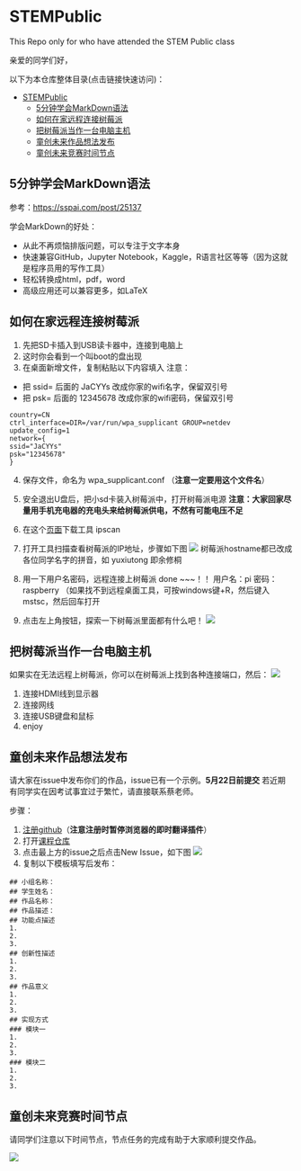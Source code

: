 # STEMPublic
This Repo only for who have attended the STEM Public class

亲爱的同学们好，

以下为本仓库整体目录(点击链接快速访问)：

-   [STEMPublic](#stempublic)
    -   [5分钟学会MarkDown语法](#分钟学会markdown语法)
    -   [如何在家远程连接树莓派](#如何在家远程连接树莓派)
    -   [把树莓派当作一台电脑主机](#把树莓派当作一台电脑主机)
    -   [童创未来作品想法发布](#童创未来作品想法发布)
    -   [童创未来竞赛时间节点](#童创未来竞赛时间节点)

## 5分钟学会MarkDown语法
参考：https://sspai.com/post/25137

学会MarkDown的好处：
- 从此不再烦恼排版问题，可以专注于文字本身
- 快速兼容GitHub，Jupyter Notebook，Kaggle，R语言社区等等（因为这就是程序员用的写作工具）
- 轻松转换成html，pdf，word
- 高级应用还可以兼容更多，如LaTeX

## 如何在家远程连接树莓派

1. 先把SD卡插入到USB读卡器中，连接到电脑上
2. 这时你会看到一个叫boot的盘出现
3. 在桌面新增文件，复制粘贴以下内容填入
注意：
- 把 ssid= 后面的 JaCYYs  改成你家的wifi名字，保留双引号
- 把 psk= 后面的 12345678 改成你家的wifi密码，保留双引号

```
country=CN
ctrl_interface=DIR=/var/run/wpa_supplicant GROUP=netdev
update_config=1
network={
ssid="JaCYYs"
psk="12345678"
}
```

4. 保存文件，命名为 wpa_supplicant.conf （**注意一定要用这个文件名**）
5. 安全退出U盘后，把小sd卡装入树莓派中，打开树莓派电源
**注意：大家回家尽量用手机充电器的充电头来给树莓派供电，不然有可能电压不足**

6. 在这个[页面](http://www.hide-windows.com/Download/ipscan.exe)下载工具 ipscan
7. 打开工具扫描查看树莓派的IP地址，步骤如下图
![](https://ws4.sinaimg.cn/large/006tNc79gy1g36ydk0j3lj30s20kjwlr.jpg)
树莓派hostname都已改成各位同学名字的拼音，如 yuxiutong 即余修桐
8. 用一下用户名密码，远程连接上树莓派 done ~~~！！
用户名：pi
密码：raspberry
（如果找不到远程桌面工具，可按windows键+R，然后键入mstsc，然后回车打开
9. 点击左上角按钮，探索一下树莓派里面都有什么吧！
![](https://ws1.sinaimg.cn/large/006tNc79gy1g36ylnglxgj30jx0j63zo.jpg)

## 把树莓派当作一台电脑主机

如果实在无法远程上树莓派，你可以在树莓派上找到各种连接端口，然后：
![](https://s3-eu-west-1.amazonaws.com/raspberrypi-education/teaching-physical-computing/plug-in.gif)
1. 连接HDMI线到显示器
2. 连接网线
3. 连接USB键盘和鼠标
4. enjoy

## 童创未来作品想法发布

请大家在issue中发布你们的作品，issue已有一个示例。**5月22日前提交**
若近期有同学实在因考试事宜过于繁忙，请直接联系蔡老师。

步骤：
1. [注册github](https://github.com/join?source=header-home)（**注意注册时暂停浏览器的即时翻译插件**）
2. 打开[课程仓库](https://github.com/JanusChoi/STEMPublic)
3. 点击最上方的issue之后点击New Issue，如下图
![](https://ws4.sinaimg.cn/large/006tNc79gy1g36xd3vvhvj31lg0putm4.jpg)
4. 复制以下模板填写后发布：
```
## 小组名称：
## 学生姓名：
## 作品名称：
## 作品描述：
## 功能点描述
1.
2.
3.
## 创新性描述
1.
2.
3.
## 作品意义
1.
2.
3.
## 实现方式
### 模块一
1.
2.
3.
### 模块二
1.
2.
3.
```

## 童创未来竞赛时间节点

请同学们注意以下时间节点，节点任务的完成有助于大家顺利提交作品。

![](https://ws1.sinaimg.cn/large/006tNc79gy1g36xev861hj30ov0ghgof.jpg)
